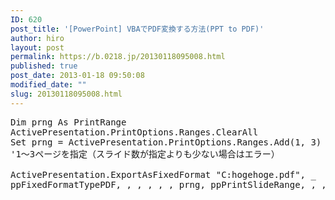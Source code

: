 ```yaml
---
ID: 620
post_title: '[PowerPoint] VBAでPDF変換する方法(PPT to PDF)'
author: hiro
layout: post
permalink: https://b.0218.jp/20130118095008.html
published: true
post_date: 2013-01-18 09:50:08
modified_date: ""
slug: 20130118095008.html
---
```

<pre class="prettyprint linenums">Dim prng As PrintRange
ActivePresentation.PrintOptions.Ranges.ClearAll
Set prng = ActivePresentation.PrintOptions.Ranges.Add(1, 3)
'1～3ページを指定（スライド数が指定よりも少ない場合はエラー）

ActivePresentation.ExportAsFixedFormat "C:hogehoge.pdf", _
ppFixedFormatTypePDF, , , , , , prng, ppPrintSlideRange, , , , , , False</pre>
